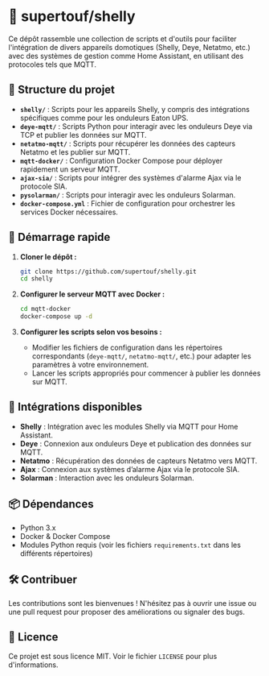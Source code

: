 # 🧰 supertouf/shelly

Ce dépôt rassemble une collection de scripts et d'outils pour faciliter l'intégration de divers appareils domotiques (Shelly, Deye, Netatmo, etc.) avec des systèmes de gestion comme Home Assistant, en utilisant des protocoles tels que MQTT.

## 📁 Structure du projet

- **`shelly/`** : Scripts pour les appareils Shelly, y compris des intégrations spécifiques comme pour les onduleurs Eaton UPS.
- **`deye-mqtt/`** : Scripts Python pour interagir avec les onduleurs Deye via TCP et publier les données sur MQTT.
- **`netatmo-mqtt/`** : Scripts pour récupérer les données des capteurs Netatmo et les publier sur MQTT.
- **`mqtt-docker/`** : Configuration Docker Compose pour déployer rapidement un serveur MQTT.
- **`ajax-sia/`** : Scripts pour intégrer des systèmes d'alarme Ajax via le protocole SIA.
- **`pysolarman/`** : Scripts pour interagir avec les onduleurs Solarman.
- **`docker-compose.yml`** : Fichier de configuration pour orchestrer les services Docker nécessaires.

## 🚀 Démarrage rapide

1. **Cloner le dépôt :**

   ```bash
   git clone https://github.com/supertouf/shelly.git
   cd shelly
   ```

2. **Configurer le serveur MQTT avec Docker :**

   ```bash
   cd mqtt-docker
   docker-compose up -d
   ```

3. **Configurer les scripts selon vos besoins :**

   - Modifier les fichiers de configuration dans les répertoires correspondants (`deye-mqtt/`, `netatmo-mqtt/`, etc.) pour adapter les paramètres à votre environnement.
   - Lancer les scripts appropriés pour commencer à publier les données sur MQTT.

## 🧩 Intégrations disponibles

- **Shelly** : Intégration avec les modules Shelly via MQTT pour Home Assistant.
- **Deye** : Connexion aux onduleurs Deye et publication des données sur MQTT.
- **Netatmo** : Récupération des données de capteurs Netatmo vers MQTT.
- **Ajax** : Connexion aux systèmes d’alarme Ajax via le protocole SIA.
- **Solarman** : Interaction avec les onduleurs Solarman.

## 📦 Dépendances

- Python 3.x
- Docker & Docker Compose
- Modules Python requis (voir les fichiers `requirements.txt` dans les différents répertoires)

## 🛠️ Contribuer

Les contributions sont les bienvenues ! N'hésitez pas à ouvrir une issue ou une pull request pour proposer des améliorations ou signaler des bugs.

## 📄 Licence

Ce projet est sous licence MIT. Voir le fichier `LICENSE` pour plus d'informations.
